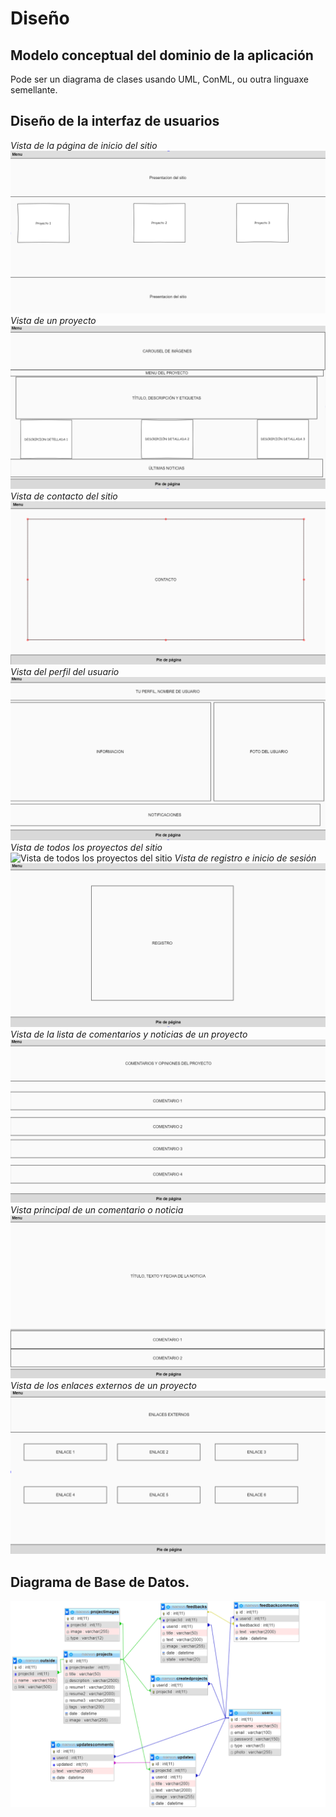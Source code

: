 # Diseño

## Modelo conceptual del dominio de la aplicación
Pode ser un diagrama de clases usando UML, ConML, ou outra linguaxe semellante.

## Diseño de la interfaz de usuarios
*Vista de la página de inicio del sitio*
![Página de inicio](../img/index.PNG)
*Vista de un proyecto*
![Vista de proyecto](../img/proyecto.PNG)
*Vista de contacto del sitio*
![Vista de contacto](../img/contacto.PNG)
*Vista del perfil del usuario*
![Perfil del usuario](../img/perfil.PNG)
*Vista de todos los proyectos del sitio*
![Vista de todos los proyectos del sitio](../img/buscador.PNG)
*Vista de registro e inicio de sesión*
![Registro e inicio de sesión](../img/registro.PNG)
*Vista de la lista de comentarios y noticias de un proyecto*
![Vista de los comentarios y noticias del proyecto](../img/comentarios_noticias.PNG)
*Vista principal de un comentario o noticia*
![Vista de los comentarios de noticias y feedbacks](../img/comentarios.PNG)
*Vista de los enlaces externos de un proyecto*
![Enlaces externos del proyecto](../img/enlaces.PNG)


## Diagrama de Base de Datos.
![Modelo relacional](../img/modelo_relacional.PNG)